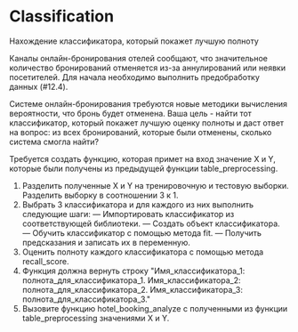 # Classification
Нахождение классификатора, который покажет лучшую полноту

Каналы онлайн-бронирования отелей сообщают, что значительное количество бронирований отменяется из-за аннулирований или неявки посетителей.
Для начала необходимо выполнить предобработку данных (#12.4).

Системе онлайн-бронирования требуются новые методики вычисления вероятности, что бронь будет отменена. Ваша цель - найти тот классификатор, который покажет лучшую оценку полноты и даст ответ на вопрос: из всех бронирований, которые были отменены, сколько система смогла найти?

Требуется создать функцию, которая примет на вход значение X и Y, которые были получены из предыдущей функции table_preprocessing.
1) Разделить полученные X и Y на тренировочную и тестовую выборки. Разделить выборку в соотношении 3 к 1.
2) Выбрать 3 классификатора и для каждого из них выполнить следующие шаги:
   — Импортировать классификатор из соответствующей библиотеки.
   — Создать объект классификатора.
   — Обучить классификатор с помощью метода fit.
   — Получить предсказания и записать их в переменную.
4) Оценить полноту каждого классификатора с помощью метода recall_score.
5) Функция должна вернуть строку "Имя_классификатора_1: полнота_для_классификатора_1. Имя_классификатора_2: полнота_для_классификатора_2. Имя_классификатора_3: полнота_для_классификатора_3."
6) Вызовите функцию hotel_booking_analyze с полученными из функции table_preprocessing значениями X и Y.
